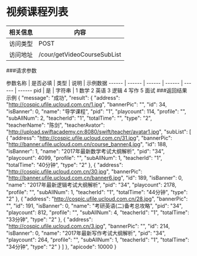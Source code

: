 # 视频课程列表
 相关信息 | 内容
 ------ | ------
 访问类型 | POST
 访问地址 | /cour/getVideoCourseSubList

###请求参数

 参数名称 | 是否必填 | 类型 | 说明 | 示例数据
 ------ | ------ | ------ | ------ | ------ | ------
 pid | 是 | 字符串 | 1 数学 2 英语 3 逻辑 4 写作 5 面试
###返回结果示例
{
    "message": "成功",
    "result": {
        "address": "http://cospic.ufile.ucloud.com.cn/1.jpg",
        "bannerPic": "",
        "id": 34,
        "isBanner": 0,
        "name": "导学课程",
        "pid": "1",
        "playcount": 114,
        "profile": "",
        "subAllNum": 2,
        "teacherId": "1",
        "totalTime": "",
        "type": "2",
        "teacherName": "陈剑",
        "teacherAvator": "http://upload.swiftacademy.cn:8080/swift/teacher/avatar1.jpg",
        "subList": [
            {
                "address": "http://cospic.ufile.ucloud.com.cn/31.jpg",
                "bannerPic": "http://banner.ufile.ucloud.com.cn/course_banner4.jpg",
                "id": 188,
                "isBanner": 1,
                "name": "2017年最新数学考试大纲解析",
                "pid": "34",
                "playcount": 4099,
                "profile": "",
                "subAllNum": 1,
                "teacherId": "1",
                "totalTime": "40分钟",
                "type": "2"
            },
            {
                "address": "http://cospic.ufile.ucloud.com.cn/30.jpg",
                "bannerPic": "http://banner.ufile.ucloud.com.cn/banner6.jpg",
                "id": 189,
                "isBanner": 0,
                "name": "2017年最新逻辑考试大纲解析",
                "pid": "34",
                "playcount": 2178,
                "profile": "",
                "subAllNum": 1,
                "teacherId": "1",
                "totalTime": "44分钟",
                "type": "2"
            },
            {
                "address": "http://cospic.ufile.ucloud.com.cn/28.jpg",
                "bannerPic": "",
                "id": 191,
                "isBanner": 0,
                "name": "考研英语(二)备考总攻略",
                "pid": "34",
                "playcount": 812,
                "profile": "",
                "subAllNum": 4,
                "teacherId": "1",
                "totalTime": "33分钟",
                "type": "2"
            },
            {
                "address": "http://cospic.ufile.ucloud.com.cn/3.jpg",
                "bannerPic": "",
                "id": 214,
                "isBanner": 0,
                "name": "2017年最新写作考试大纲解析",
                "pid": "34",
                "playcount": 264,
                "profile": "",
                "subAllNum": 1,
                "teacherId": "1",
                "totalTime": "34分钟",
                "type": "2"
            }
        ]
    },
    "apicode": 10000
}
